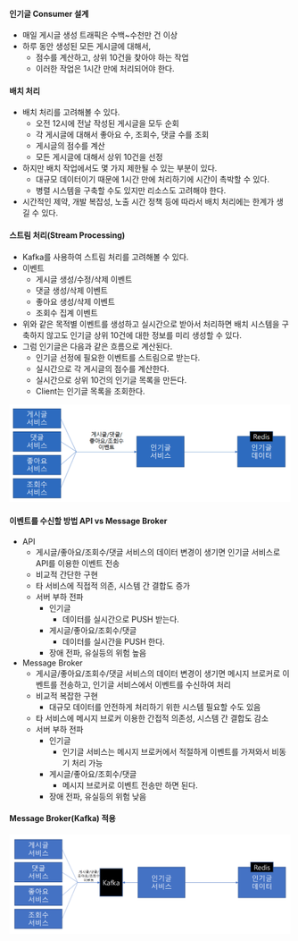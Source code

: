 #### 인기글 Consumer 설계
- 매일 게시글 생성 트래픽은 수백~수천만 건 이상
- 하루 동안 생성된 모든 게시글에 대해서,
    - 점수를 계산하고, 상위 10건을 찾아야 하는 작업
    - 이러한 작업은 1시간 만에 처리되어야 한다.

#### 배치 처리
- 배치 처리를 고려해볼 수 있다.
    - 오전 12시에 전날 작성된 게시글을 모두 순회
    - 각 게시글에 대해서 좋아요 수, 조회수, 댓글 수를 조회
    - 게시글의 점수를 계산
    - 모든 게시글에 대해서 상위 10건을 선정
- 하지만 배치 작업에서도 몇 가지 제한될 수 있는 부분이 있다.
    - 대규모 데이터이기 때문에 1시간 만에 처리하기에 시간이 촉박할 수 있다.
    - 병렬 시스템을 구축할 수도 있지만 리소스도 고려해야 한다.
- 시간적인 제약, 개발 복잡성, 노출 시간 정책 등에 따라서 배치 처리에는 한계가 생길 수 있다.

#### 스트림 처리(Stream Processing)
- Kafka를 사용하여 스트림 처리를 고려해볼 수 있다.
- 이벤트
    - 게시글 생성/수정/삭제 이벤트
    - 댓글 생성/삭제 이벤트
    - 좋아요 생성/삭제 이벤트
    - 조회수 집계 이벤트
- 위와 같은 목적별 이벤트를 생성하고 실시간으로 받아서 처리하면 배치 시스템을 구축하지 않고도 인기글 상위 10건에 대한 정보를 미리 생성할 수 있다.
- 그럼 인기글은 다음과 같은 흐름으로 계산된다.
    - 인기글 선정에 필요한 이벤트를 스트림으로 받는다.
    - 실시간으로 각 게시글의 점수를 계산한다.
    - 실시간으로 상위 10건의 인기글 목록을 만든다.
    - Client는 인기글 목록을 조회한다.

![image_1.png](image_1.png)


#### 이벤트를 수신할 방법 API vs Message Broker
- API
    - 게시글/좋아요/조회수/댓글 서비스의 데이터 변경이 생기면 인기글 서비스로 API를 이용한 이벤트 전송
    - 비교적 간단한 구현
    - 타 서비스에 직접적 의존, 시스템 간 결합도 증가
    - 서버 부하 전파
        - 인기글
            - 데이터를 실시간으로 PUSH 받는다.
        - 게시글/좋아요/조회수/댓글
            - 데이터를 실시간을 PUSH 한다.
        - 장애 전파, 유실등의 위험 높음
- Message Broker
    - 게시글/좋아요/조회수/댓글 서비스의 데이터 변경이 생기면 메시지 브로커로 이벤트를 전송하고, 인기글 서비스에서 이벤트를 수신하여 처리
    - 비교적 복잡한 구현
        - 대규모 데이터를 안전하게 처리하기 위한 시스템 필요할 수도 있음
    - 타 서비스에 메시지 브로커 이용한 간접적 의존성, 시스템 간 결합도 감소
    - 서버 부하 전파
        - 인기글
            - 인기글 서비스는 메시지 브로커에서 적절하게 이벤트를 가져와서 비동기 처리 가능
        - 게시글/좋아요/조회수/댓글
            - 메시지 브로커로 이벤트 전송만 하면 된다.
        - 장애 전파, 유실등의 위험 낮음

#### Message Broker(Kafka) 적용

![image_2.png](image_2.png)
